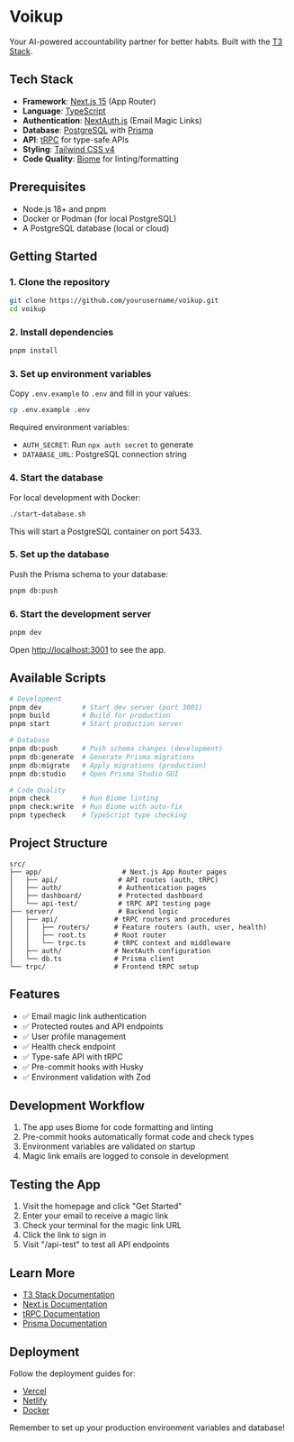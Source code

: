 # Voikup

Your AI-powered accountability partner for better habits. Built with the [T3 Stack](https://create.t3.gg/).

## Tech Stack

- **Framework**: [Next.js 15](https://nextjs.org) (App Router)
- **Language**: [TypeScript](https://www.typescriptlang.org/)
- **Authentication**: [NextAuth.js](https://next-auth.js.org) (Email Magic Links)
- **Database**: [PostgreSQL](https://www.postgresql.org/) with [Prisma](https://prisma.io)
- **API**: [tRPC](https://trpc.io) for type-safe APIs
- **Styling**: [Tailwind CSS v4](https://tailwindcss.com)
- **Code Quality**: [Biome](https://biomejs.dev/) for linting/formatting

## Prerequisites

- Node.js 18+ and pnpm
- Docker or Podman (for local PostgreSQL)
- A PostgreSQL database (local or cloud)

## Getting Started

### 1. Clone the repository

```bash
git clone https://github.com/yourusername/voikup.git
cd voikup
```

### 2. Install dependencies

```bash
pnpm install
```

### 3. Set up environment variables

Copy `.env.example` to `.env` and fill in your values:

```bash
cp .env.example .env
```

Required environment variables:

- `AUTH_SECRET`: Run `npx auth secret` to generate
- `DATABASE_URL`: PostgreSQL connection string

### 4. Start the database

For local development with Docker:

```bash
./start-database.sh
```

This will start a PostgreSQL container on port 5433.

### 5. Set up the database

Push the Prisma schema to your database:

```bash
pnpm db:push
```

### 6. Start the development server

```bash
pnpm dev
```

Open [http://localhost:3001](http://localhost:3001) to see the app.

## Available Scripts

```bash
# Development
pnpm dev          # Start dev server (port 3001)
pnpm build        # Build for production
pnpm start        # Start production server

# Database
pnpm db:push      # Push schema changes (development)
pnpm db:generate  # Generate Prisma migrations
pnpm db:migrate   # Apply migrations (production)
pnpm db:studio    # Open Prisma Studio GUI

# Code Quality
pnpm check        # Run Biome linting
pnpm check:write  # Run Biome with auto-fix
pnpm typecheck    # TypeScript type checking
```

## Project Structure

```text
src/
├── app/                    # Next.js App Router pages
│   ├── api/               # API routes (auth, tRPC)
│   ├── auth/              # Authentication pages
│   ├── dashboard/         # Protected dashboard
│   └── api-test/          # tRPC API testing page
├── server/                # Backend logic
│   ├── api/              # tRPC routers and procedures
│   │   ├── routers/      # Feature routers (auth, user, health)
│   │   ├── root.ts       # Root router
│   │   └── trpc.ts       # tRPC context and middleware
│   ├── auth/             # NextAuth configuration
│   └── db.ts             # Prisma client
└── trpc/                 # Frontend tRPC setup
```

## Features

- ✅ Email magic link authentication
- ✅ Protected routes and API endpoints
- ✅ User profile management
- ✅ Health check endpoint
- ✅ Type-safe API with tRPC
- ✅ Pre-commit hooks with Husky
- ✅ Environment validation with Zod

## Development Workflow

1. The app uses Biome for code formatting and linting
2. Pre-commit hooks automatically format code and check types
3. Environment variables are validated on startup
4. Magic link emails are logged to console in development

## Testing the App

1. Visit the homepage and click "Get Started"
2. Enter your email to receive a magic link
3. Check your terminal for the magic link URL
4. Click the link to sign in
5. Visit "/api-test" to test all API endpoints

## Learn More

- [T3 Stack Documentation](https://create.t3.gg/)
- [Next.js Documentation](https://nextjs.org/docs)
- [tRPC Documentation](https://trpc.io/docs)
- [Prisma Documentation](https://www.prisma.io/docs)

## Deployment

Follow the deployment guides for:

- [Vercel](https://create.t3.gg/en/deployment/vercel)
- [Netlify](https://create.t3.gg/en/deployment/netlify)
- [Docker](https://create.t3.gg/en/deployment/docker)

Remember to set up your production environment variables and database!
